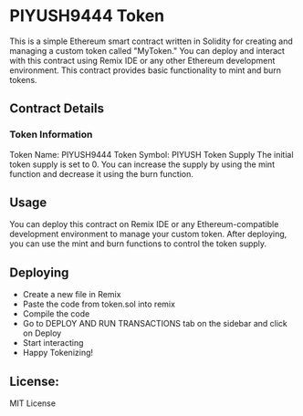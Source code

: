 # PIYUSH9444 Token
This is a simple Ethereum smart contract written in Solidity for creating and managing a custom token called "MyToken." You can deploy and interact with this contract using Remix IDE or any other Ethereum development environment. This contract provides basic functionality to mint and burn tokens.

## Contract Details
### Token Information
Token Name: PIYUSH9444
Token Symbol: PIYUSH
Token Supply
The initial token supply is set to 0. You can increase the supply by using the mint function and decrease it using the burn function.

## Usage
You can deploy this contract on Remix IDE or any Ethereum-compatible development environment to manage your custom token. After deploying, you can use the mint and burn functions to control the token supply.

## Deploying
- Create a new file in Remix
- Paste the code from token.sol into remix
- Compile the code
- Go to DEPLOY AND RUN TRANSACTIONS tab on the sidebar and click on Deploy
- Start interacting
- Happy Tokenizing!

## License: 
MIT License

